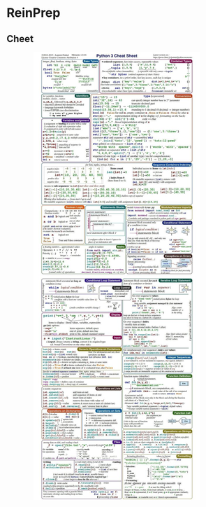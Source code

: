 # ReinPrep

## Cheet

<p align = "center"><img src="https://raw.githubusercontent.com/Zameel-Byte/ReinPrep/master/Phase%201/1679915782291.jpeg"></p>
